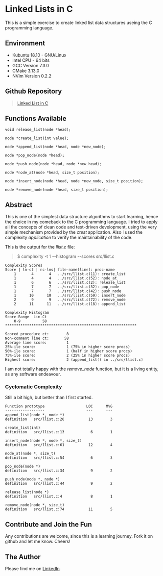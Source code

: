 # Linked Lists in C

This is a simple exercise to create linked list data structures useing the C programming language.

## Environment

- Kubuntu 18.10 - GNU/Linux
- Intel CPU - 64 bits
- GCC Version 7.3.0
- CMake 3.13.0
- NVim Version 0.2.2

## Github Repository

> [Linked List in C](https://github.com/guscastles/clinkedlist)

## Functions Available


```
void release_list(node *head);

node *create_list(int value);

node *append_list(node *head, node *new_node);

node *pop_node(node *head);

node *push_node(node *head, node *new_head);

node *node_at(node *head, size_t position);

node *insert_node(node *head, node *new_node, size_t position);

node *remove_node(node *head, size_t position);
```

## Abstract

This is one of the simplest data structure algorithms to start learning, hence the choice in my comeback to the C programming language. I tried to apply all the concepts of clean code and test-driven development, using the very simple mechanism provided by the *ctest* application. Also I used the complexity *application* to verify the maintainability of the code.

This is the output for the *llist.c* file:

> $ complexity  -t 1 --histogram --scores src/llist.c

```
Complexity Scores
Score | ln-ct | nc-lns| file-name(line): proc-name
    1       4       4   ../src/llist.c(11): create_list
    1       4       4   ../src/llist.c(52): node_at
    1       6       6   ../src/llist.c(2): release_list
    1       7       7   ../src/llist.c(32): pop_node
    1       7       7   ../src/llist.c(42): push_node
    1      10      10   ../src/llist.c(59): insert_node
    2       9       9   ../src/llist.c(72): remove_node
    2      11      11   ../src/llist.c(18): append_list

Complexity Histogram
Score-Range  Lin-Ct
    0-9          58 ************************************************************

Scored procedure ct:        8
Non-comment line ct:       58
Average line score:         1
25%-ile score:              1 (75% in higher score procs)
50%-ile score:              1 (half in higher score procs)
75%-ile score:              2 (25% in higher score procs)
Highest score:              2 (append_list() in ../src/llist.c)
```

I am not totally happy with the *remove_node* function, but it is a living entity, as any software endeavour.

### Cyclomatic Complexity

Still a bit high, but better than I first started.

```
Function prototype                   LOC      MVG
------------------                   ---      ---
append_list(node *, node *)
definition   src/llist.c:20           13        3

create_list(int)
definition   src/llist.c:13            6        1

insert_node(node *, node *, size_t)
definition   src/llist.c:61           12        4

node_at(node *, size_t)
definition   src/llist.c:54            6        3

pop_node(node *)
definition   src/llist.c:34            9        2

push_node(node *, node *)
definition   src/llist.c:44            9        2

release_list(node *)
definition   src/llist.c:4             8        1

remove_node(node *, size_t)
definition   src/llist.c:74           11        5
```

## Contribute and Join the Fun

Any contributions are welcome, since this is a learning journey. Fork it on github and let me know. Cheers!

## The Author

Please find me on [LinkedIn][1]

[1]: https://linkedin.com/in/guscastles


